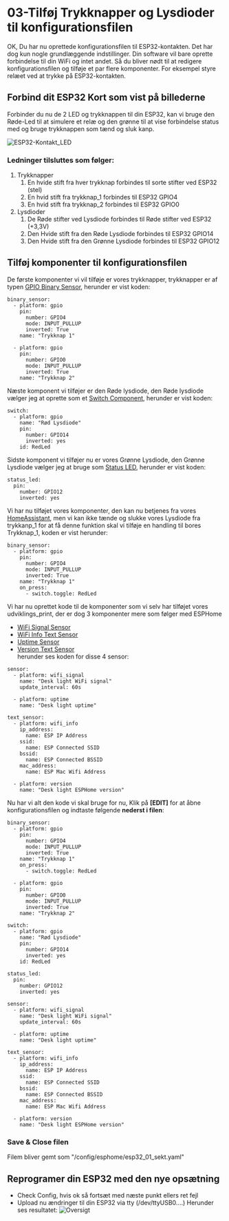 # 03-Tilføj Trykknapper og Lysdioder til konfigurationsfilen

OK, Du har nu oprettede konfigurationsfilen til ESP32-kontakten. Det har dog kun nogle grundlæggende indstillinger. Din software vil bare oprette forbindelse til din WiFi og intet andet. 
Så du bliver nødt til at redigere konfigurationsfilen og tilføje et par flere komponenter. For eksempel styre relæet ved at trykke på ESP32-kontakten.

## Forbind dit ESP32 Kort som vist på billederne  
Forbinder du nu de 2 LED og trykknappen til din ESP32, kan vi bruge den Røde-Led til at simulere et relæ og den grønne til at vise forbindelse status med og bruge trykknappen som tænd og sluk kanp.

![ESP32-Kontakt_LED](/Opgaver/ESP32-Kontakt/ESP32-Kontakt_LED_bb.png) 

### Ledninger tilsluttes som følger:
1. Trykknapper
   1. En hvide stift fra hver trykknap forbindes til sorte stifter ved ESP32 (stel)
   2. En hvid stift fra trykknap_1 forbindes til ESP32 GPIO4
   3. En hvid stift fra trykknap_2 forbindes til ESP32 GPIO0
2. Lysdioder
   1. De Røde stifter ved Lysdiode forbindes til Røde stifter ved ESP32 (+3,3V)
   2. Den Hvide stift fra den Røde Lysdiode forbindes til ESP32 GPIO14 
   3. Den Hvide stift fra den Grønne Lysdiode forbindes til ESP32 GPIO12

## Tilføj komponenter til konfigurationsfilen
De første komponenter vi vil tilføje er vores trykknapper, trykknapper er af typen [GPIO Binary Sensor](https://esphome.io/components/binary_sensor/gpio.html), herunder er vist koden: 
```
binary_sensor:
  - platform: gpio
    pin:
      number: GPIO4
      mode: INPUT_PULLUP
      inverted: True
    name: "Trykknap 1"

  - platform: gpio
    pin:
      number: GPIO0
      mode: INPUT_PULLUP
      inverted: True
    name: "Trykknap 2"

```
Næste komponent vi tilføjer er den Røde lysdiode, den Røde lysdiode vælger jeg at oprette som et [Switch Component](https://esphome.io/components/switch/index.html), herunder er vist koden:
```
switch:
  - platform: gpio
    name: "Rød Lysdiode"
    pin: 
      number: GPIO14
      inverted: yes
    id: RedLed
```
Sidste komponent vi tilføjer nu er vores Grønne Lysdiode, den Grønne Lysdiode vælger jeg at bruge som [Status LED](https://esphome.io/components/status_led.html), herunder er vist koden:
```
status_led:
  pin:
    number: GPIO12
    inverted: yes
```
Vi har nu tilføjet vores komponenter, den kan nu betjenes fra vores [HomeAssistant](http://homeassistant-41.local:8123/lovelace/default_view), men vi kan ikke tænde og slukke vores Lysdiode fra trykkanp_1 for at få denne funktion skal vi tilføje en handling til bores Trykknap_1, koden er vist herunder:
```
binary_sensor:
  - platform: gpio
    pin:
      number: GPIO4
      mode: INPUT_PULLUP
      inverted: True
    name: "Trykknap 1"
    on_press:
      - switch.toggle: RedLed
```
Vi har nu oprettet kode til de komponenter som vi selv har tilføjet vores udviklings_print, der er dog 3 komponenter mere som følger med ESPHome
*  [WiFi Signal Sensor](https://esphome.io/components/sensor/wifi_signal.html)
*  [WiFi Info Text Sensor](https://esphome.io/components/text_sensor/wifi_info.html)
*  [Uptime Sensor](https://esphome.io/components/sensor/uptime.html)  
*  [Version Text Sensor](https://esphome.io/components/text_sensor/version.html)  
herunder ses koden for disse 4 sensor:
```
sensor:
  - platform: wifi_signal
    name: "Desk light WiFi signal"
    update_interval: 60s

  - platform: uptime
    name: "Desk light uptime"

text_sensor:
  - platform: wifi_info
    ip_address:
      name: ESP IP Address
    ssid:
      name: ESP Connected SSID
    bssid:
      name: ESP Connected BSSID
    mac_address:
      name: ESP Mac Wifi Address

  - platform: version
    name: "Desk light ESPHome version"
```
Nu har vi alt den kode vi skal bruge for nu, Klik på **[EDIT]** for at åbne konfigurationsfilen og indtaste følgende **nederst i filen**:

```
binary_sensor:
  - platform: gpio
    pin:
      number: GPIO4
      mode: INPUT_PULLUP
      inverted: True
    name: "Trykknap 1"
    on_press:
      - switch.toggle: RedLed

  - platform: gpio
    pin:
      number: GPIO0
      mode: INPUT_PULLUP
      inverted: True
    name: "Trykknap 2"

switch:
  - platform: gpio
    name: "Rød Lysdiode"
    pin: 
      number: GPIO14
      inverted: yes
    id: RedLed

status_led:
  pin:
    number: GPIO12
    inverted: yes

sensor:
  - platform: wifi_signal
    name: "Desk light WiFi signal"
    update_interval: 60s

  - platform: uptime
    name: "Desk light uptime"

text_sensor:
  - platform: wifi_info
    ip_address:
      name: ESP IP Address
    ssid:
      name: ESP Connected SSID
    bssid:
      name: ESP Connected BSSID
    mac_address:
      name: ESP Mac Wifi Address

  - platform: version
    name: "Desk light ESPHome version"

```
### Save & Close filen  
Filem bliver gemt som "/config/esphome/esp32_01_sekt.yaml"

## Reprogramer din ESP32 med den nye opsætning
* Check Config, hvis ok så fortsæt med næste punkt ellers ret fejl
* Upload nu ændringer til din ESP32 via tty (/dev/ttyUSB0....)
Herunder ses resultatet:
![Oversigt](/Opgaver/ESP32-Kontakt/Oversigt.png) 
